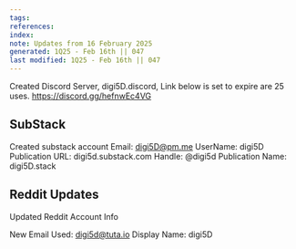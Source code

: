 ```yaml
---
tags: 
references:
index:
note: Updates from 16 February 2025
generated: 1Q25 - Feb 16th || 047
last modified: 1Q25 - Feb 16th || 047
---
```


Created Discord Server, digi5D.discord, Link below is set to expire are 25 uses.
<https://discord.gg/hefnwEc4VG>

## SubStack

Created substack account
Email: digi5D@pm.me
UserName: digi5D
Publication URL: digi5d.substack.com
Handle: @digi5d
Publication Name: digi5D.stack

## Reddit Updates

Updated Reddit Account Info

New Email Used: digi5d@tuta.io
Display Name: digi5D